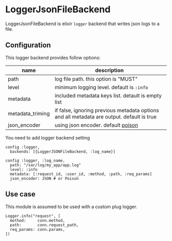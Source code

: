 LoggerJsonFileBackend
===

LoggerJsonFileBackend is elixir `logger` backend that writes json logs to a file.

Configuration
---

This logger backend provides follow options:

| name          | description |
| ------------- | ----------- |
| path          | log file path. this option is "MUST" |
| level         | minimum logging level. default is `:info` |
| metadata      | included metadata keys list. detault is empty list |
| metadata\_triming | if false, ignoring previous metadata options and all metadata are output. default is true |
| json\_encoder | using json encoder. default [poison](https://github.com/devinus/poison) |

You need to add logger backend setting

```
config :logger,
  backends: [{LoggerJSONFileBackend, :log_name}]

config :logger, :log_name,
  path: "/var/log/my_app/app.log"
  level: :info
  metadata: [:request_id, :user_id, :method, :path, :req_params]
  json_encoder: JSON # or Poison
```

Use case
---

This module is assumed to be used with a custom plug logger.

```
Logger.info("request", [
  method:     conn.method,
  path:       conn.request_path,
  req_params: conn.params,
])
```
